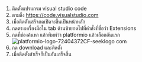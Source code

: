 1) ติดตั้งแปรแกรม visual studio code
2) ตามลิ้ง https://code.visualstudio.com
3) เมื่อติดตั้งเสร็จกดเปิดจะขึ้นเป็นหน้าหลัก
4) กดตรงเครื่องมือใน tab ด้านซ้ายกดไปที่คำสั่งที่ชื่อว่า Extensions
5) กดที่ช่องค้นหา แล้วพิมพ์ว่า platformio แล้วเลือกอันแรก
![platformio-logo-72404372CF-seeklogo com](https://user-images.githubusercontent.com/98944174/154100773-2878a11a-2b4b-431b-aeef-3cb223c03c8a.png)
6) กด download และติดตั้ง
7) เมื่อติดตั้งสำเร็จก็เป็นอันเสร็จสิ้น
